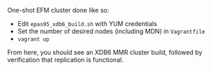 One-shot EFM cluster done like so:

* Edit `epas95_xdb6_build.sh` with YUM credentials
* Set the number of desired nodes (including MDN) in `Vagrantfile`
* `vagrant up`

From here, you should see an XDB6 MMR cluster build, followed by verification that replication is functional.
